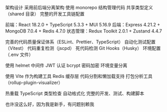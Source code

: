 架构设计
采用前后端分离架构
使用 monorepo 结构管理代码
共享类型定义（shared 目录）
完整的开发工具链配置

前端：React 18.2.0 + TypeScript 5.3.3 + MUI 5.16.9
后端：Express 4.21.2 + MongoDB 7.0.4 + Redis 4.7.0
状态管理：Redux Toolkit 2.0.1 + Zustand 4.4.7

完善的代码质量保证体系（ESLint、Prettier、TypeScript）
自动化测试配置（Vitest）
代码重复检测（jscpd）
死代码检测
Git Hooks（Husky）
环境配置（.env 文件）

使用 helmet 中间件
JWT 认证
bcrypt 密码加密
环境变量分离

使用 Vite 作为构建工具
Redis 缓存层
代码分割和懒加载支持
打包分析工具（rollup-plugin-visualizer）

热重载
TypeScript 类型检查
自动格式化
完整的开发、测试、构建脚本


也许没这么好，因为我是新手，有问题别赖我
